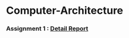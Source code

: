 # Computer-Architecture
### Assignment 1 : [Detail Report](https://hackmd.io/@zKOCm3SSTKyUyiPV-nfEjw/ryC8TgjZi)
